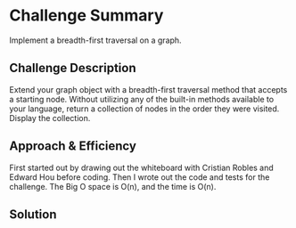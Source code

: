 # Challenge Summary
<!-- Short summary or background information -->
Implement a breadth-first traversal on a graph.

## Challenge Description
<!-- Description of the challenge -->
Extend your graph object with a breadth-first traversal method that accepts a starting node. Without utilizing any of the built-in methods available to your language, return a collection of nodes in the order they were visited. Display the collection.

## Approach & Efficiency
<!-- What approach did you take? Why? What is the Big O space/time for this approach? -->
First started out by drawing out the whiteboard with Cristian Robles and Edward Hou before coding. Then I wrote out the code and tests for the challenge. The Big O space is O(n), and the time is O(n).

## Solution
<!-- Embedded whiteboard image -->
